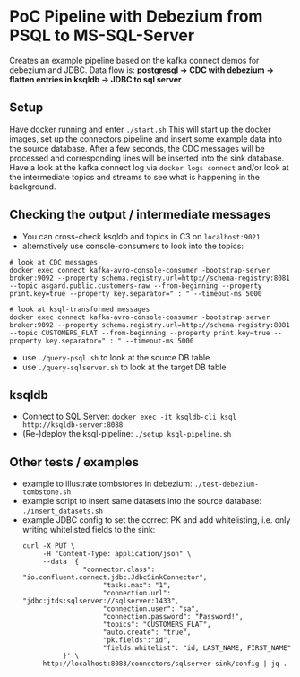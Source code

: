 # PoC Pipeline with Debezium from PSQL to MS-SQL-Server  

Creates an example pipeline based on the kafka connect demos for debezium and JDBC. 
Data flow is: **postgresql -> CDC with debezium -> flatten entries in ksqldb -> JDBC to sql server**.

## Setup
Have docker running and enter `./start.sh`
This will start up the docker images, set up the connectors pipeline and insert some example data into the source database.
After a few seconds, the CDC messages will be processed and corresponding lines will be inserted into the sink database. Have a look at the kafka connect log via `docker logs connect` and/or look at the intermediate topics and streams to see what is happening in the background.

## Checking the output / intermediate messages
* You can cross-check ksqldb and topics in C3 on `localhost:9021`
* alternatively use console-consumers to look into the topics:
```
# look at CDC messages
docker exec connect kafka-avro-console-consumer -bootstrap-server broker:9092 --property schema.registry.url=http://schema-registry:8081 --topic asgard.public.customers-raw --from-beginning --property print.key=true --property key.separator=" : " --timeout-ms 5000

# look at ksql-transformed messages
docker exec connect kafka-avro-console-consumer -bootstrap-server broker:9092 --property schema.registry.url=http://schema-registry:8081 --topic CUSTOMERS_FLAT --from-beginning --property print.key=true --property key.separator=" : " --timeout-ms 5000
```
* use `./query-psql.sh` to look at the source DB table
* use `./query-sqlserver.sh` to look at the target DB table

## ksqldb
* Connect to SQL Server: `docker exec -it ksqldb-cli ksql http://ksqldb-server:8088`
* (Re-)deploy the ksql-pipeline: `./setup_ksql-pipeline.sh`

## Other tests / examples
* example to illustrate tombstones in debezium: `./test-debezium-tombstone.sh`
* example script to insert same datasets into the source database: `./insert_datasets.sh`
* example JDBC config to set the correct PK and add whitelisting, i.e. only writing whitelisted fields to the sink:
    ```
    curl -X PUT \
         -H "Content-Type: application/json" \
         --data '{
                   "connector.class": "io.confluent.connect.jdbc.JdbcSinkConnector",
                        "tasks.max": "1",
                        "connection.url": "jdbc:jtds:sqlserver://sqlserver:1433",
                        "connection.user": "sa",
                        "connection.password": "Password!",
                        "topics": "CUSTOMERS_FLAT",
                        "auto.create": "true",
                        "pk.fields":"id",
                        "fields.whitelist": "id, LAST_NAME, FIRST_NAME"
              }' \
         http://localhost:8083/connectors/sqlserver-sink/config | jq .
    ```
